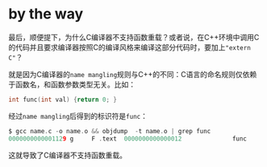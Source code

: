 # by the way

最后，顺便提下，为什么C编译器不支持函数重载？或者说，在C++环境中调用C的代码并且要求编译器按照C的编译风格来编译这部分代码时，要加上`"extern C"`？

就是因为C编译器的`name mangling`规则与C++的不同：C语言的命名规则仅依赖于函数名，和函数参数类型无关。比如：

```c
int func(int val) {return 0; }
```

经过`name mangling`后得到的标识符是`func`：

```c
$ gcc name.c -o name.o && objdump  -t name.o | grep func
0000000000001129 g     F .text  0000000000000012              func
```

这就导致了C编译器不支持函数重载。